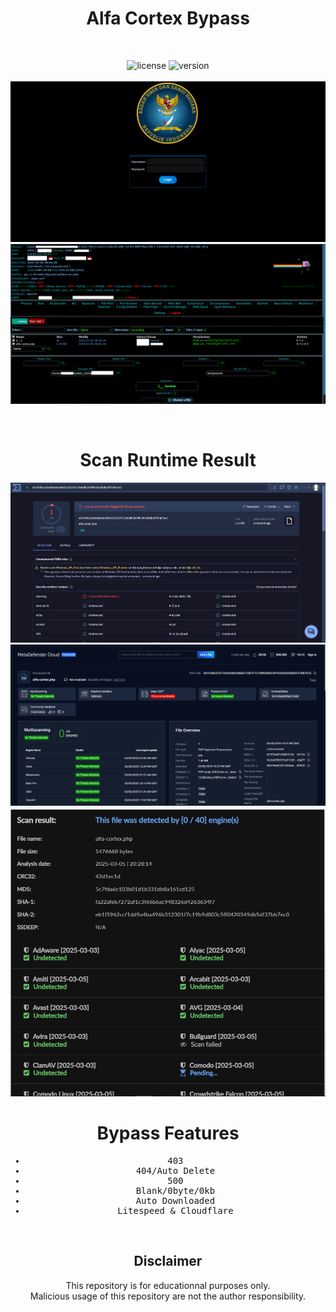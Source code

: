 <div align="center"><h1>Alfa Cortex Bypass</h1></h1></div>
<br>
<div align="center">
  
![license](https://img.shields.io/badge/LICENSE-GPL2.0-ebcb8b?style=flat-square)
![version](https://img.shields.io/badge/VERSION-1.0.0-a3be8c?style=flat-square)
<br>
<br>
<img src="https://raw.githubusercontent.com/vlain1337/Alfa-Cortex/refs/heads/main/img/login_gui.png">
<img src="https://raw.githubusercontent.com/vlain1337/Alfa-Cortex/refs/heads/main/img/main_ui.png">
</div>
<br>
<div align="center"><h1>Scan Runtime Result</h1></h1></div>
<div align="center">
<img src="https://raw.githubusercontent.com/vlain1337/Alfa-Cortex/refs/heads/main/img/scan_virustotal.png">
<img src="https://raw.githubusercontent.com/vlain1337/Alfa-Cortex/refs/heads/main/img/scan_metadefender.png">
<img src="https://raw.githubusercontent.com/vlain1337/Alfa-Cortex/refs/heads/main/img/scan_kleenscan.png">
<div align="center"><h1>Bypass Features</h1></h1></div>
<samp>

* 403
* 404/Auto Delete
* 500
* Blank/0byte/0kb
* Auto Downloaded
* Litespeed & Cloudflare
  
</samp>
<br>

## Disclaimer

This repository is for educationnal purposes only.
<br>
Malicious usage of this repository are not the author responsibility.

